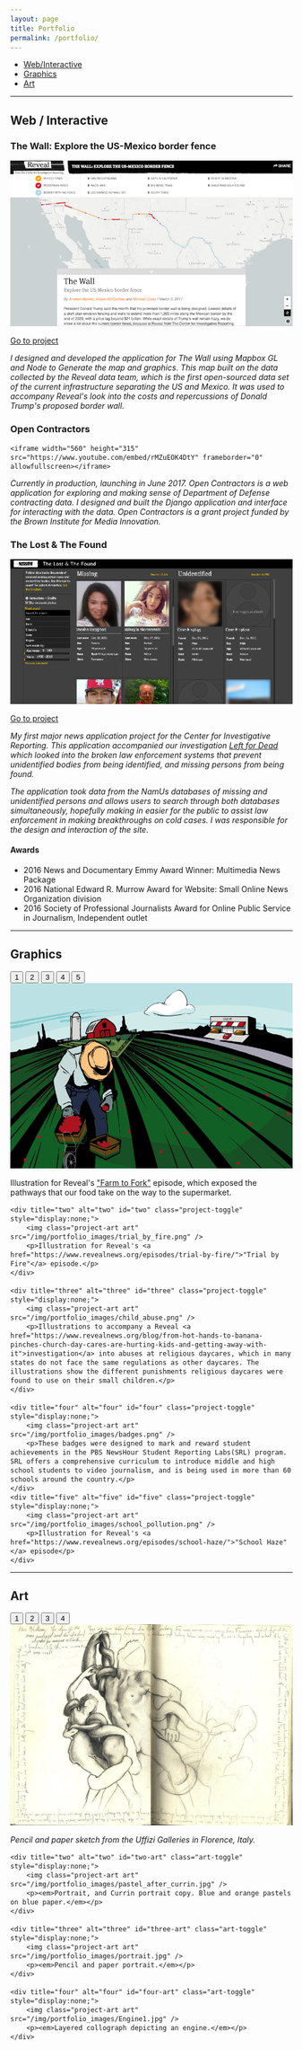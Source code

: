 ```yaml
---
layout: page
title: Portfolio
permalink: /portfolio/
---
```


<ul class="nav nav-pills">
  <li role="presentation" class="active"><a href="#interactive">Web/Interactive</a></li>
  <li role="presentation"><a href="#graphics">Graphics</a></li>
  <li role="presentation"><a href="#art">Art</a></li>
</ul>

---

<a class="anchor" name="interactive"></a>

## Web / Interactive

### The Wall: Explore the US-Mexico border fence

![The Wall: Explore the US-Mexico border fence](/img/portfolio_images/borderwall.png)

[Go to project](http://apps.revealnews.org/border-wall)

*I designed and developed the application for The Wall using Mapbox GL and Node to Generate the map and graphics. This map built on the data collected by the Reveal data team, which is the first open-sourced data set of the current infrastructure separating the US and Mexico. It was used to accompany Reveal's look into the costs and repercussions of Donald Trump's proposed border wall.*


### Open Contractors

<div class="videoWrapper">

	<iframe width="560" height="315" src="https://www.youtube.com/embed/rMZuEOK4DtY" frameborder="0" allowfullscreen></iframe>
</div>

*Currently in production, launching in June 2017. Open Contractors is a web application for exploring and making sense of Department of Defense contracting data. I designed and built the Django application and interface for interacting with the data. Open Contractors is a grant project funded by the Brown Institute for Media Innovation.*

### The Lost & The Found

![The Lost and the Found](/img/portfolio_images/lostandfound.png)

[Go to project](http://lostandfound.revealnews.org)

*My first major news application project for the Center for Investigative Reporting. This application accompanied our investigation [Left for Dead](http://revealnews.org/leftfordead) which looked into the broken law enforcement systems that prevent unidentified bodies from being identified, and missing persons from being found.*

*The application took data from the NamUs databases of missing and unidentified persons and allows users to search through both databases simultaneously, hopefully making in easier for the public to assist law enforcement in making breakthroughs on cold cases. I was responsible for the design and interaction of the site.*

#### Awards
-   2016 News and Documentary Emmy Award Winner: Multimedia News Package
-   2016 National Edward R. Murrow Award for Website: Small Online News Organization division
-   2016 Society of Professional Journalists Award for Online Public Service in Journalism, Independent outlet

---

<a class="anchor" name="graphics"></a>

## Graphics

<div class='row'>
      <div class="btn-group">
        <button class="btn btn-primary project-toggler active" type="button" data-switch-set="graphics-slider" data-target="#one">1</button>
        <button class="btn btn-primary project-toggler" type="button" data-switch-set="grant-project-set" data-target="#two">2</button>
        <button class="btn btn-primary project-toggler" type="button" data-switch-set="grant-project-set" data-target="#three">3</button>
        <button class="btn btn-primary project-toggler" type="button" data-switch-set="grant-project-set" data-target="#four">4</button>
        <button class="btn btn-primary project-toggler" type="button" data-switch-set="grant-project-set" data-target="#five">5</button>
      </div>
</div>

<div class="graphics-slider">
    <div title="one" alt="one" id="one" class="project-toggle">
        <img class="project-art art" src="/img/portfolio_images/food_illo.png" />
        <p>Illustration for Reveal's <a href="https://www.revealnews.org/episodes/farm-to-fork-uncovering-hazards-in-our-food-systems/"> "Farm to Fork"</a> episode, which exposed the pathways that our food take on the way to the supermarket.</p>
    </div>

    <div title="two" alt="two" id="two" class="project-toggle" style="display:none;">
        <img class="project-art art" src="/img/portfolio_images/trial_by_fire.png" />
        <p>Illustration for Reveal's <a href="https://www.revealnews.org/episodes/trial-by-fire/">"Trial by Fire"</a> episode.</p>
    </div>

    <div title="three" alt="three" id="three" class="project-toggle" style="display:none;">
        <img class="project-art art" src="/img/portfolio_images/child_abuse.png" />
        <p>Illustrations to accompany a Reveal <a href="https://www.revealnews.org/blog/from-hot-hands-to-banana-pinches-church-day-cares-are-hurting-kids-and-getting-away-with-it">investigation</a> into abuses at religious daycares, which in many states do not face the same regulations as other daycares. The illustrations show the different punishments religious daycares were found to use on their small children.</p>
    </div>

    <div title="four" alt="four" id="four" class="project-toggle" style="display:none;">
        <img class="project-art art" src="/img/portfolio_images/badges.png" />
        <p>These badges were designed to mark and reward student achievements in the PBS NewsHour Student Reporting Labs(SRL) program. SRL offers a comprehensive curriculum to introduce middle and high school students to video journalism, and is being used in more than 60 schools around the country.</p>
    </div>
    <div title="five" alt="five" id="five" class="project-toggle" style="display:none;">
        <img class="project-art art" src="/img/portfolio_images/school_pollution.png" />
        <p>Illustration for Reveal's <a href="https://www.revealnews.org/episodes/school-haze/">"School Haze"</a> episode</p>
    </div>
</div>

---

<a class="anchor" name="art"></a>

## Art

<div class='row'>
      <div class="btn-group">
        <button class="btn btn-primary art-toggler active" type="button" data-switch-set="art-slider" data-target="#one-art">1</button>
        <button class="btn btn-primary art-toggler" type="button" data-switch-set="art-slider" data-target="#two-art">2</button>
        <button class="btn btn-primary art-toggler" type="button" data-switch-set="art-slider" data-target="#three-art">3</button>
        <button class="btn btn-primary art-toggler" type="button" data-switch-set="art-slider" data-target="#four-art">4</button>
      </div>
</div>

<div class="art-slider">
    <div title="one" alt="one" id="one-art" class="art-toggle">
        <img class="project-art art" src="/img/portfolio_images/florence_sketch1.jpg" />
        <p><em>Pencil and paper sketch from the Uffizi Galleries in Florence, Italy.</em></p>
    </div>

    <div title="two" alt="two" id="two-art" class="art-toggle" style="display:none;">
        <img class="project-art art" src="/img/portfolio_images/pastel_after_currin.jpg" />
        <p><em>Portrait, and Currin portrait copy. Blue and orange pastels on blue paper.</em></p>
    </div>

    <div title="three" alt="three" id="three-art" class="art-toggle" style="display:none;">
        <img class="project-art art" src="/img/portfolio_images/portrait.jpg" />
        <p><em>Pencil and paper portrait.</em></p>
    </div>

    <div title="four" alt="four" id="four-art" class="art-toggle" style="display:none;">
        <img class="project-art art" src="/img/portfolio_images/Engine1.jpg" />
        <p><em>Layered collograph depicting an engine.</em></p>
    </div>

</div>

